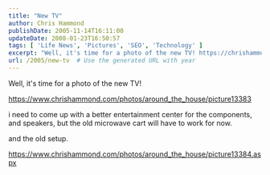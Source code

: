 ```yaml
---
title: "New TV"
author: Chris Hammond
publishDate: 2005-11-14T16:11:00
updateDate: 2008-01-23T16:50:57
tags: [ 'Life News', 'Pictures', 'SEO', 'Technology' ]
excerpt: "Well, it's time for a photo of the new TV! https://chrishammond.com/photos/around_the_house/picture13383.aspx I need to come up with a better entertainment center for the components, and speakers, but the old microwave cart will have to work for now. and the old..."
url: /2005/new-tv  # Use the generated URL with year
---
```

<P>Well, it's time for a photo of the new TV!</P> <P><A HREF="/photos/around_the_house/picture13383.aspx">https://www.chrishammond.com/photos/around_the_house/picture13383</a></p> <p>i need to come up with a better entertainment center for the components, and speakers, but the old microwave cart will have to work for now.</P> <P>and the old setup.</P> <P><A HREF="/photos/around_the_house/picture13384.aspx">https://www.chrishammond.com/photos/around_the_house/picture13384.aspx</A></P> <P>&nbsp;</P> <P>&nbsp;</P>
